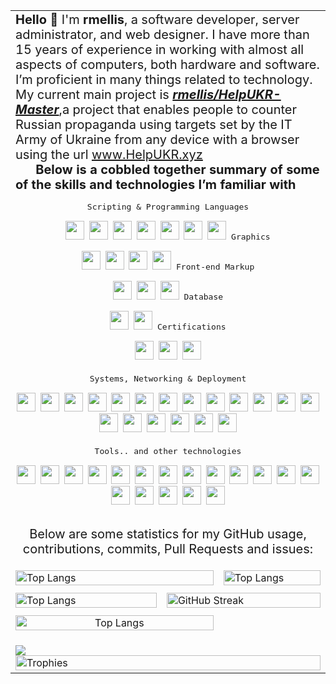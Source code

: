 <table width="100%" border="0">
  <tbody>
    <tr>
      <td colspan="3"><span style="font-size:20px"><strong>Hello 👋 </strong>I&#39;m<strong> rmellis</strong>, a software developer, server administrator, and web designer. I have more than 15 years of experience in working with almost all aspects of computers, both hardware and software. I’m proficient in many things related to technology.<br> My current main project is <a href="https://github.com/rmellis/HelpUKR-master" target="_blank"><strong><em>rmellis/HelpUKR-Master</em></strong></a>,a project that enables people to counter Russian propaganda using targets set by the IT Army of Ukraine from any device with a browser using the url <a href="http://www.HelpUKR.xyz">www.HelpUKR.xyz</a><br />
<strong> &nbsp; &nbsp; &nbsp; Below is a cobbled together summary of some of the skills and technologies I’m familiar with</strong></span><p style="display: inline-block;" align="center">
  <kbd>
    <kbd>Scripting & Programming Languages</kbd>
    <br>
    <br>
    <img width="30px" src="https://i.imgur.com/ldRUmHq.png" /> 
    <img width="30px" src="https://i.imgur.com/obzOweV.png" /> 
    <img width="30px" src="https://i.imgur.com/vsfsYP9.png" /> 
    <img width="30px" src="https://i.imgur.com/KuaJOVo.png" /> 
    <img width="30px" src="https://i.imgur.com/Vj0L43T.png" /> 
    <img width="30px" src="https://i.imgur.com/hvUYuo0.png" /> 
    <img width="30px" src="https://i.imgur.com/somx8UT.png" />
  </kbd>
   <kbd>
    <kbd>Graphics</kbd>
    <br>
    <br>
    <img width="30px" src="https://i.imgur.com/Neygwaj.png" />
    <img width="30px" src="https://i.imgur.com/cJ2TYUN.png" />
    <img width="30px" src="https://i.imgur.com/DQYG8e4.png" />
    <img width="30px" src="https://i.imgur.com/8YadHrp.png" />
  </kbd>
  <kbd>
    <kbd>Front-end Markup</kbd>
    <br>
    <br>
    <img width="30px" src="https://i.imgur.com/nwddWsv.png" /> 
    <img width="30px" src="https://i.imgur.com/CfU8WjP.png" /> 
    <img width="30px" src="https://i.imgur.com/I2oiSdJ.png" /> 
  </kbd>
  <kbd>
    <kbd>Database</kbd>
    <br>
    <br>
    <img width="30px" src="https://i.imgur.com/qeIxqt4.png" />
    <img width="30px" src="https://i.imgur.com/lIvwJ6m.png" />
  </kbd>
  <kbd>
    <kbd>Certifications</kbd>
    <br>
    <br>
    <img width="30px" src="https://i.imgur.com/eTklj5A.png" />
    <img width="30px" src="https://i.imgur.com/gJRsCYv.png" />
    <img width="30px" src="https://i.imgur.com/YEcK0Dc.png" />
  </kbd>
  <br>
  <br> 
  <kbd>
    <kbd>Systems, Networking & Deployment</kbd>
    <br>
    <br>
    <img width="30px" src="https://i.imgur.com/Kg5y5YL.png" />
    <img width="30px" src="https://i.imgur.com/BSA5q1x.png" />
    <img width="30px" src="https://i.imgur.com/wRb7WCZ.png" />
    <img width="30px" src="https://i.imgur.com/W7RAwu5.png" />
    <img width="30px" src="https://i.imgur.com/RNmBW8s.png" />
    <img width="30px" src="https://i.imgur.com/h92EyQJ.png" />
    <img width="30px" src="https://i.imgur.com/num3U9h.png" />
    <img width="30px" src="https://i.imgur.com/OQCwQHg.png" />
    <img width="30px" src="https://i.imgur.com/mqDelqW.png" />
    <img width="30px" src="https://i.imgur.com/7Uc8d8J.png" />
    <img width="30px" src="https://i.imgur.com/tQEiyK0.png" />
    <img width="30px" src="https://i.imgur.com/0S53w0n.png" />
    <img width="30px" src="https://i.imgur.com/yX9J9A4.png" />
    <img width="30px" src="https://i.imgur.com/LeQQqGh.png" />
    <img width="30px" src="https://i.imgur.com/9SYxvuZ.png" />
    <img width="30px" src="https://i.imgur.com/blHqzNC.png" />
    <img width="30px" src="https://i.imgur.com/GQsYRKR.png" />
    <img width="30px" src="https://i.imgur.com/S2NV5II.png" />
    <img width="30px" src="https://i.imgur.com/ugtKyf5.png" />
  </kbd><br><br>
  <kbd>
    <kbd>Tools.. and other technologies</kbd>
    <br>
    <br>
    <img width="30px" src="https://i.imgur.com/HG9n7P7.png" />
    <img width="30px" src="https://i.imgur.com/Hq6VejT.png" />
    <img width="30px" src="https://i.imgur.com/fmb3D2R.png" />
    <img width="30px" src="https://i.imgur.com/kZF1rLT.png" />
    <img width="30px" src="https://i.imgur.com/aALBHvo.png" />
    <img width="30px" src="https://i.imgur.com/m8tzm2p.png" />
    <img width="30px" src="https://i.imgur.com/OTZzEEc.png" />
    <img width="30px" src="https://i.imgur.com/PSR9dAy.png" />
    <img width="30px" src="https://i.imgur.com/gfeIgdU.png" />
    <img width="30px" src="https://i.imgur.com/c7M9lGx.png" />
    <img width="30px" src="https://i.imgur.com/5WFOch6.png" />
    <img width="30px" src="https://i.imgur.com/aZoYC1t.png" />
    <img width="30px" src="https://i.imgur.com/1mkBkP5.png" />
    <img width="30px" src="https://i.imgur.com/JYImvYf.png" />
    <img width="30px" src="https://i.imgur.com/3QUwmbm.png" />
    <img width="30px" src="https://i.imgur.com/2ZVI2Mr.png" />
    <img width="30px" src="https://i.imgur.com/aHdeZza.png" />
    <img width="30px" src="https://i.imgur.com/aAfRg89.png" />
  </kbd>
  </kbd>
</p>
  <p style="text-align:center"><span style="font-size:20px">Below are some statistics for my GitHub usage, contributions, commits, Pull Requests and issues:</span></p></td>
    </tr>
    <tr>
      <td colspan="2"><img alt="Top Langs" src="http://github-profile-summary-cards.vercel.app/api/cards/profile-details?username=rmellis&theme=vue" width="100%" /></td>
      <td width="34%"><img alt="Top Langs" src="http://github-profile-summary-cards.vercel.app/api/cards/stats?username=rmellis&theme=github" width="100%" /></td>
    </tr>
    <tr>
      <td colspan="3"></td>
    </tr>
    <tr>
      <td width="48%"><img alt="Top Langs" src="https://github-readme-stats.vercel.app/api?username=rmellis" width="100%" /></td>
      <td colspan="2"><img alt="GitHub Streak" src="https://github-readme-streak-stats.herokuapp.com/?user=rmellis" width="100%" style="margin-right: 5px"/></td>
    </tr>
    <tr>
      <td colspan="3"></td>
    </tr>
    <tr>
      <td colspan="2" align="center"><img alt="Top Langs" src="https://myreadme.vercel.app/api/embed/rmellis?panels=userstatistics,toplanguages,toprepositories" width="100%" /></td>
      <td align="center">&nbsp;</td>
    </tr>
    <tr>
      <td colspan="3"></td>
    </tr>
    <tr>
      <td colspan="3"></td>
    </tr>
    <tr>
      <td colspan="3"></td>
    </tr>
    <tr>
      <td colspan="3"> <img src="https://i.imgur.com/7NBFlUx.png" style="margin-right: 5px"/>
        <img alt="Trophies" src="https://github-profile-trophy.vercel.app/?username=rmellis&column=7&margin-w=6&no-frame=false&theme=flat" width="100%" style="margin-right: 5px"/></td>
    </tr>
  </tbody>
</table>
  
 
<!--
**rmellis/rmellis** is a ✨ _special_ ✨ repository because its `README.md` (this file) appears on your GitHub profile.

Here are some ideas to get you started:

- 🔭 I’m currently working on ...
- 🌱 I’m currently learning ...
- 👯 I’m looking to collaborate on ...
- 🤔 I’m looking for help with ...
- 💬 Ask me about ...
- 📫 How to reach me: ...
- 😄 Pronouns: ...
- ⚡ Fun fact: ...
-->
